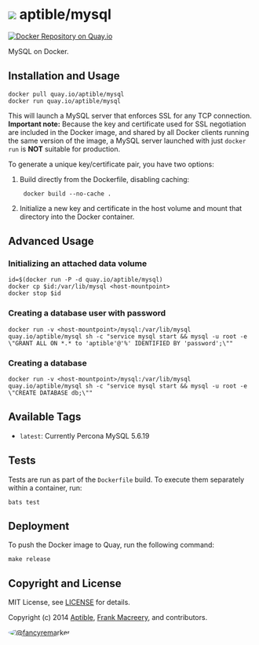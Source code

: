 # ![](https://gravatar.com/avatar/11d3bc4c3163e3d238d558d5c9d98efe?s=64) aptible/mysql
[![Docker Repository on Quay.io](https://quay.io/repository/aptible/mysql/status)](https://quay.io/repository/aptible/mysql)

MySQL on Docker.

## Installation and Usage

    docker pull quay.io/aptible/mysql
    docker run quay.io/aptible/mysql

This will launch a MySQL server that enforces SSL for any TCP connection. **Important note:** Because the key and certificate used for SSL negotiation are included in the Docker image, and shared by all Docker clients running the same version of the image, a MySQL server launched with just `docker run` is **NOT** suitable for production.

To generate a unique key/certificate pair, you have two options:

1. Build directly from the Dockerfile, disabling caching:

        docker build --no-cache .

2. Initialize a new key and certificate in the host volume and mount that directory into the Docker container.

## Advanced Usage

### Initializing an attached data volume

    id=$(docker run -P -d quay.io/aptible/mysql)
    docker cp $id:/var/lib/mysql <host-mountpoint>
    docker stop $id

### Creating a database user with password

    docker run -v <host-mountpoint>/mysql:/var/lib/mysql quay.io/aptible/mysql sh -c "service mysql start && mysql -u root -e \"GRANT ALL ON *.* to 'aptible'@'%' IDENTIFIED BY 'password';\""

### Creating a database

    docker run -v <host-mountpoint>/mysql:/var/lib/mysql quay.io/aptible/mysql sh -c "service mysql start && mysql -u root -e \"CREATE DATABASE db;\""

## Available Tags

* `latest`: Currently Percona MySQL 5.6.19

## Tests

Tests are run as part of the `Dockerfile` build. To execute them separately within a container, run:

    bats test

## Deployment

To push the Docker image to Quay, run the following command:

    make release

## Copyright and License

MIT License, see [LICENSE](LICENSE.md) for details.

Copyright (c) 2014 [Aptible](https://www.aptible.com), [Frank Macreery](https://github.com/fancyremarker), and contributors.

[<img src="https://s.gravatar.com/avatar/f7790b867ae619ae0496460aa28c5861?s=60" style="border-radius: 50%;" alt="@fancyremarker" />](https://github.com/fancyremarker)
